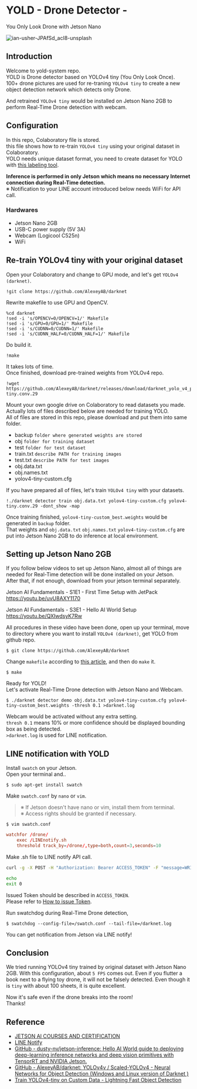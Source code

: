 # YOLD - Drone Detector -
You Only Look Drone with Jetson Nano

![ian-usher-JPAfSd_acI8-unsplash](https://user-images.githubusercontent.com/79794586/109420853-e1704580-7a17-11eb-8e66-47ff49b930a5.jpg)

## Introduction

Welcome to yold-system repo.
<br>
YOLD is Drone detector based on YOLOv4 tiny (You Only Look Once).
<br>
100+ drone pictures are used for re-traning `YOLOv4 tiny` to create a new object detection network which detects only Drone.
<br>

And retrained `YOLOv4 tiny` would be installed on Jetson Nano 2GB to perform Real-Time Drone detection with webcam.
<br>

## Configuration

In this repo, Colaboratory file is stored.
<br>
this file shows how to re-train `YOLOv4 tiny` using your original dataset in Colaboratory.
<br>
YOLO needs unique dataset format, you need to create dataset for YOLO with [this labeling tool](https://github.com/tzutalin/labelImg).
<br>

**Inference is performed in only Jetson which means no necessary Internet connection during Real-Time detection.**
<br>
※ Notification to your LINE account introduced below needs WiFi for API call.
<br>

### Hardwares
- Jetson Nano 2GB
- USB-C power supply (5V 3A)
- Webcam (Logicool C525n)
- WiFi<br>

## Re-train YOLOv4 tiny with your original dataset

Open your Colaboratory and change to GPU mode, and let's get `YOLOv4 (darknet)`.
```
!git clone https://github.com/AlexeyAB/darknet
```
Rewrite makefile to use GPU and OpenCV.
```
%cd darknet
!sed -i 's/OPENCV=0/OPENCV=1/' Makefile
!sed -i 's/GPU=0/GPU=1/' Makefile
!sed -i 's/CUDNN=0/CUDNN=1/' Makefile
!sed -i 's/CUDNN_HALF=0/CUDNN_HALF=1/' Makefile
```
Do build it.
```
!make
```
It takes lots of time.
<br>
Once finished, download pre-trained weights from YOLOv4 repo.
```
!wget https://github.com/AlexeyAB/darknet/releases/download/darknet_yolo_v4_pre/yolov4-tiny.conv.29
```
Mount your own google drive on Colaboratory to read datasets you made.
<br>
Actually lots of files described below are needed for training YOLO.
<br>
All of files are stored in this repo, please download and put them into same folder.
<br>
- backup         `folder where generated weights are stored`
- obj            `folder for training dataset`
- test           `folder for test dataset`
- train.txt      `describe PATH for training images`
- test.txt       `describe PATH for test images`
- obj.data.txt
- obj.names.txt
- yolov4-tiny-custom.cfg

If you have prepared all of files, let's train `YOLOv4 tiny` with your datasets.
```
!./darknet detector train obj.data.txt yolov4-tiny-custom.cfg yolov4-tiny.conv.29 -dont_show -map
```
Once training finished, `yolov4-tiny-custom_best.weights` would be generated in `backup` folder.
<br>
That weights and `obj.data.txt` `obj.names.txt` `yolov4-tiny-custom.cfg` are put into Jetson Nano 2GB to do inference at local environment.
<br>
## Setting up Jetson Nano 2GB

If you follow below videos to set up Jetson Nano, almost all of things are needed for Real-Time detection will be done installed on your Jetson.
<br>
After that, if not enough, download from your jetson terminal separately.
<br>

Jetson AI Fundamentals - S1E1 - First Time Setup with JetPack
<br>
https://youtu.be/uvU8AXY1170
<br>

Jetson AI Fundamentals - S3E1 - Hello AI World Setup
<br>
https://youtu.be/QXIwdsyK7Rw
<br>

All procedures in these video have been done, open up your terminal, move to directory where you want to install `YOLOv4 (darknet)`, get YOLO from github repo.
```
$ git clone https://github.com/AlexeyAB/darknet
```
Change `makefile` according to [this article](https://qiita.com/tayutayufk/items/3d715184e0a7cefa5e9a), and then do `make` it.
```
$ make
```
Ready for YOLD!
<br>
Let's activate Real-Time Drone detection with Jetson Nano and Webcam.
```
$ ./darknet detector demo obj.data.txt yolov4-tiny-custom.cfg yolov4-tiny-custom_best.weights -thresh 0.1 >darknet.log
```
Webcam would be activated without any extra setting.
<br>
`thresh 0.1` means 10% or more confidence should be displayed bounding box as being detected.
<br>
`>darknet.log` is used for LINE notification.
<br>
## LINE notification with YOLD

Install `swatch` on your Jetson.
<br>
Open your terminal and..
```
$ sudo apt-get install swatch
```
Make `swatch.conf` by `nano` or `vim`.
>※ If Jetson doesn't have nano or vim, install them from terminal.<br>
※ Access rights should be granted if necessary.
```
$ vim swatch.conf
```
```txt:swatch.conf
watchfor /drone/
	exec /LINEnotify.sh
	threshold track_by=/drone/,type=both,count=3,seconds=10
```
Make .sh file to LINE notify API call. 
```sh:LINEnotify.sh
curl -g -X POST -H "Authorization: Bearer ACCESS_TOKEN" -F "message=WRITE YOUR MESSAGE HERE" https://notify-api.line.me/api/notify

echo
exit 0
```
Issued Token should be described in `ACCESS_TOKEN`.
<br>
Please refer to [How to issue Token](https://qiita.com/iitenkida7/items/576a8226ba6584864d95).
<br>

Run swatchdog during Real-Time Drone detection,
```
$ swatchdog --config-file=/swatch.conf --tail-file=/darknet.log
```
You can get notification from Jetson via LINE notify!
<br>
## Conclusion

We tried running YOLOv4 tiny trained by original dataset with Jetson Nano 2GB.
With this configuration, about `5 FPS` comes out.
Even if you flutter a book next to a flying toy drone, it will not be falsely detected.
Even though it is `tiny` with about 100 sheets, it is quite excellent.

Now it's safe even if the drone breaks into the room!
<br>
Thanks!
<br>
## Reference
- [JETSON AI COURSES AND CERTIFICATION](https://developer.nvidia.com/ja-jp/embedded/learn/jetson-ai-certification-programs)
- [LINE Notify](https://notify-bot.line.me/ja/)
- [GitHub - dusty-nv/jetson-inference: Hello AI World guide to deploying deep-learning inference networks and deep vision primitives with TensorRT and NVIDIA Jetson.](https://github.com/dusty-nv/jetson-inference)
- [GitHub - AlexeyAB/darknet: YOLOv4v / Scaled-YOLOv4 - Neural Networks for Object Detection (Windows and Linux version of Darknet )](https://github.com/AlexeyAB/darknet)
- [Train YOLOv4-tiny on Custom Data - Lightning Fast Object Detection](https://blog.roboflow.com/train-yolov4-tiny-on-custom-data-lighting-fast-detection/)

<br>
